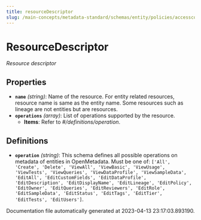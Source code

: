```yaml
---
title: resourceDescriptor
slug: /main-concepts/metadata-standard/schemas/entity/policies/accesscontrol/resourcedescriptor
---
```


# ResourceDescriptor

*Resource descriptor*

## Properties

- **`name`** *(string)*: Name of the resource. For entity related resources, resource name is same as the entity name. Some resources such as lineage are not entities but are resources.
- **`operations`** *(array)*: List of operations supported by the resource.
  - **Items**: Refer to *#/definitions/operation*.
## Definitions

- **`operation`** *(string)*: This schema defines all possible operations on metadata of entities in OpenMetadata. Must be one of: `['All', 'Create', 'Delete', 'ViewAll', 'ViewBasic', 'ViewUsage', 'ViewTests', 'ViewQueries', 'ViewDataProfile', 'ViewSampleData', 'EditAll', 'EditCustomFields', 'EditDataProfile', 'EditDescription', 'EditDisplayName', 'EditLineage', 'EditPolicy', 'EditOwner', 'EditQueries', 'EditReviewers', 'EditRole', 'EditSampleData', 'EditStatus', 'EditTags', 'EditTier', 'EditTests', 'EditUsers']`.


Documentation file automatically generated at 2023-04-13 23:17:03.893190.
